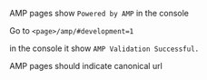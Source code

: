 AMP pages show
`Powered by AMP` in the console

Go to ```<page>/amp/#development=1```

in the console it show
`AMP Validation Successful.` 


AMP pages should indicate canonical url
